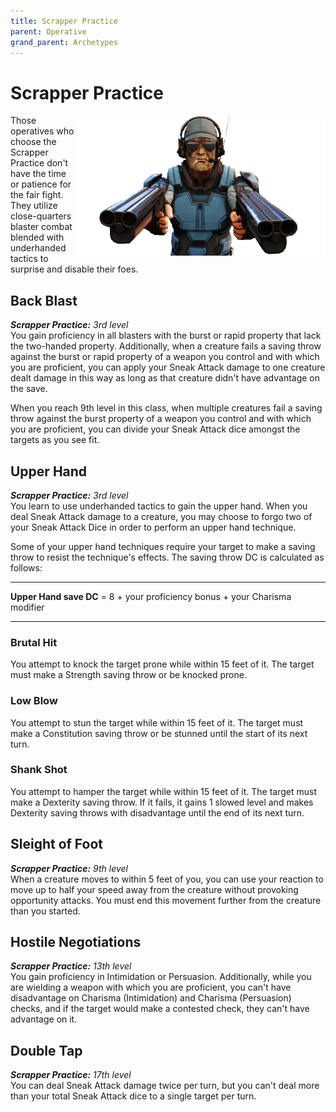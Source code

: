 ```yaml
---
title: Scrapper Practice
parent: Operative
grand_parent: Archetypes
---
```


# Scrapper Practice

<img src='../../../../zzImages/Classes/operative_scrapper.png' style='float:right; width:400px;'>

Those operatives who choose the Scrapper Practice don't have the time or patience for the fair fight. They utilize close-quarters blaster combat blended with underhanded tactics to surprise and disable their foes.

## Back Blast
_**Scrapper Practice:** 3rd level_<br>
You gain proficiency in all blasters with the burst or rapid property that lack the two-handed property. Additionally, when a creature fails a saving throw against the burst or rapid property of a weapon you control and with which you are proficient, you can apply your Sneak Attack damage to one creature dealt damage in this way as long as that creature didn't have advantage on the save.

When you reach 9th level in this class, when multiple creatures fail a saving throw against the burst property of a weapon you control and with which you are proficient, you can divide your Sneak Attack dice amongst the targets as you see fit.

## Upper Hand
_**Scrapper Practice:** 3rd level_<br>
You learn to use underhanded tactics to gain the upper hand. When you deal Sneak Attack damage to a creature, you may choose to forgo two of your Sneak Attack Dice in order to perform an upper hand technique.

Some of your upper hand techniques require your target to make a saving throw to resist the technique's effects. The saving throw DC is calculated as follows: 

___



**Upper Hand save DC** = 8 + your proficiency bonus + your Charisma modifier



___




### Brutal Hit
You attempt to knock the target prone while within 15 feet of it. The target must make a Strength saving throw or be knocked prone.

### Low Blow
You attempt to stun the target while within 15 feet of it. The target must make a Constitution saving throw or be stunned until the start of its next turn.

### Shank Shot
You attempt to hamper the target while within 15 feet of it. The target must make a Dexterity saving throw. If it fails, it gains 1 slowed level and makes Dexterity saving throws with disadvantage until the end of its next turn.

## Sleight of Foot
_**Scrapper Practice:** 9th level_<br>
When a creature moves to within 5 feet of you, you can use your reaction to move up to half your speed away from the creature without provoking opportunity attacks. You must end this movement further from the creature than you started.

## Hostile Negotiations
_**Scrapper Practice:** 13th level_<br>
You gain proficiency in Intimidation or Persuasion. Additionally, while you are wielding a weapon with which you are proficient, you can't have disadvantage on Charisma (Intimidation) and Charisma (Persuasion) checks, and if the target would make a contested check, they can't have advantage on it.

## Double Tap
_**Scrapper Practice:** 17th level_<br>
You can deal Sneak Attack damage twice per turn, but you can't deal more than your total Sneak Attack dice to a single target per turn.
